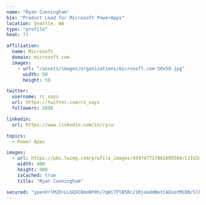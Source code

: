 ```yaml
---
name: "Ryan Cunningham"
bio: "Product Lead for Microsoft PowerApps"
location: Seattle, WA
type: "profile"
heat: 71

affiliation:
  name: Microsoft
  domain: microsoft.com
  images:
    - url: "/assets/images/organizations/microsoft.com-50x50.jpg"
      width: 50
      height: 50

twitter:
  username: rc_says
  url: https://twitter.com/rc_says
  followers: 2898

linkedin:
  url: https://www.linkedin.com/in/rycu

topics:
  - Power Apps

images:
  - url: https://pbs.twimg.com/profile_images/459747717862805504/CJIGZejd_400x400.png
    width: 400
    height: 400
    isCached: true
    title: "Ryan Cunningham"

secured: "ype+UrlMZO+LLbQXC8moNY0h/7qWiTPlB5Rc21RjokdmNetCAEuotMCDN/5lhvWD3Q98F7Bhp3TrNF2vrHCn5Raj1AFFY/YHRVBZVbfs+ETQsEPRFmrNAtEMyFqq6zP6va3zTpLjSFKUqmYTaK/nNmI4PeNqLZ2RMxA+gnj9z5s4etsDeRUB1rPgqimSRy5haCNIJgU74gFQj0G7gKe+HdmPFPsra9sece79n5dN5q00oCD0SvOLhtRmuvlVa3H17uCp8xcO5YfGTKf+3utkgw0JHDFsPi/iSagbkRhBny+mbJ3ijJhZyzGd+AhnSaXu7MTH6M1ZFVgqM6dgvN/FXtdbiWzD5uXKl3AaM07sIju0p0inDgk6W4cjjavnEG5fRD8cpzmNSjyqyBR/cb2sAEkTiu28XEKtK7Yh6BK7IWQ=;SXdiwHRtWlezgm5jgGSNIQ=="
---
```


